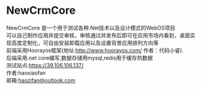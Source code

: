 NewCrmCore
===
NewCrmCore 是一个用于测试各种.Net技术以及设计模式的WebOS项目</br>可以自己制作应用并提交审核，审核通过并发布后即可在应用市场内看到，桌面实现高度定制化，可自由安装卸载应用以及设置背景应用排列方向等<br>前端采用Hoorayos框架(地址:http://www.hoorayos.com/ 作者：代码小睿).<br>后端采用.net core编写,数据存储用mysql,redis用于缓存热数据<br>
测试站点:https://39.106.106.137/</br>
作者:haoxiaofan<br>邮箱:haozifan@outlook.com
